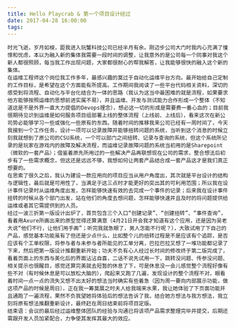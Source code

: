```yaml
---
title: Hello Playcrab & 第一个项目设计经过
date: 2017-04-28 16:00:00
tags: 
---
```


	时光飞逝，岁月如梭，距我进入玩蟹科技公司已经半月有余。刚迈步公司大门时我内心充满了憧憬和忧虑，本以为融入新的集体我需要一段时间的调整，让我意外的是公司每一个同事对我这个新人都很照顾，每当我工作出现问题，大家都很耐心的帮我解答，让我能够很快的融入这个新的集体。
	在运维工程师这个岗位我工作多年，最感兴趣的莫过于自动化运维平台方向。最开始给自己定制的工作目标，是希望在这个方面能有所提高。工作期间我阅读了一些平台代码相关资料，深切的感受到将流程、自动化与平台化结合为一体的思路（我认为这当中最困难的就是流程，如果要求他方能够按照运维的思想前进实属不易），并且运维、开发与测试能力合作形成一个整体（不知道这是不是外界一直大力提倡的Devops理念），想必这一切的形成是需要费一番心血的；目前我很期待见识到运维是如何服务项目组部署上线的整体流程（上线前、上线后），看来这次在新公司势必能够学习一些或强化一些原有的东西。随着时间的推移我来公司已经有一周时间了，今天我接到一个工作任务，设计一项可以记录故障并能够扭转问题的系统，当听到这个消息的时候立刻我就想到了原公司的CSU系统，一个可以部门之间扭转、记录与查询的系统，但这个系统所记录的是玩家在游戏内的故障及解决流程，而运维记录故障问题的系统当初用的是Sharepoint（微软的一套产品）；借鉴着原先所用过的一些解决产品再联想现在公司的需求，整合想法后初步有了一些需求概念，但这还是远远不够，我想如何让两套产品结合成一套产品这才是我们真正想要的。
	在思索了很久之后，我认为建设一款应用向的项目应当从用户角度出，其次就是平台设计的结构与逻辑性，最后就是可用性了，当满足于这三点时才能更好的突出其的可利用范围；所以我在设计事件记录时从运维角度出发，怎样能够快速有效的去完成一个事件的记录；后来我在设计事件扭转的时候从各个部门出发，站在他们的角度去想问题，怎样能够快速并且及时的将问题提供给运维或者其它需提供到的人员。
	经过一波三折第一版设计出炉了，首页包含三个入口“创建记录”、“创建扭转”、“事件查询”，看着用Axure所画出来的原型觉得还算满意（4月21日开会我才知道有这个应用，还是因为吴老大说“他们不行，让他们用手画”；听完我就急眼了，男人怎能不行呢？），大致试用了下自己的产品，感觉基本功能虽有了但还是少点什么，比如整个儿的扭转过程是不是应该有个追踪，是否应该有个工单权限，将参与者与未参与者所能见的工单分离，巴拉巴拉又想了一堆功能都记录了下来，然后把第一版设计推翻重新开始；功夫不负有心人经过长时间的修改终于第二版完成了，看着页面上的东西与美化后的界面沾沾自喜，二话不说先试用一下，跳转没问题、传参没问题、相关提示也很醒目，感觉还算完美就去短暂的休息了下，可是休息没一会儿感觉整个流程好像有些不对（有时候休息是可以放松大脑的），爬起来又跑了几遍，发现设计的整个流程不对，眼看着时间一点一点的流失又想不出太好的想法当时确实有些着急（因为周一要向内部展示功能，做这项产品的时候是周日），正在我一筹莫展之时夫人给我端来水果，我让她体验了下页面功能并且通跑了一遍流程，果然不负我望她将体验后的想法告诉了我，结合她方想法与我方想法，我立刻将原有想法推翻重新设计，最终赶在周日结束前将项目定版。
	结束语：会议的最后经过运维整体团队的经验与沟通已将该项产品需求整理完毕并提交，后期还需跟开发人员加紧配合，力争使其发挥其最大的效应。